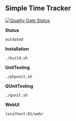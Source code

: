 **Simple Time Tracker**
---
[![Quality Gate Status](https://sonarcloud.io/api/project_badges/measure?project=hulkthedev_timetracker&metric=alert_status)](https://sonarcloud.io/dashboard?id=hulkthedev_timetracker)

**Status**

    outdated

**Installation**

    ./build.sh

**UnitTesting**

    ./phpunit.sh
    
**QUnitTesting**

    ./qunit.sh

**WebUI**

    localhost:81/web/
